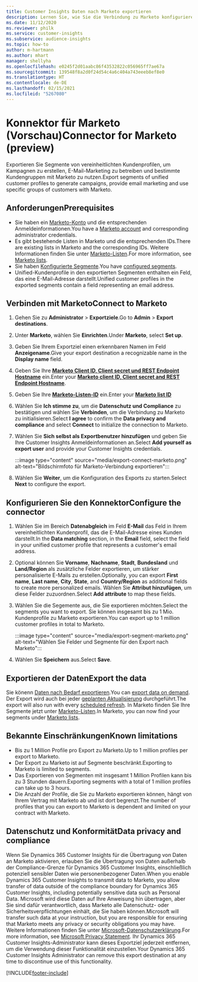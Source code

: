 ```yaml
---
title: Customer Insights Daten nach Marketo exportieren
description: Lernen Sie, wie Sie die Verbindung zu Marketo konfigurieren.
ms.date: 11/12/2020
ms.reviewer: philk
ms.service: customer-insights
ms.subservice: audience-insights
ms.topic: how-to
author: m-hartmann
ms.author: mhart
manager: shellyha
ms.openlocfilehash: e0245f2d01aabc86f43532822c056965ff7ae67a
ms.sourcegitcommit: 139548f8a2d0f24d54c4a6c404a743eeeb8ef8e0
ms.translationtype: HT
ms.contentlocale: de-DE
ms.lasthandoff: 02/15/2021
ms.locfileid: "5267080"
---
```

# <a name="connector-for-marketo-preview"></a><span data-ttu-id="f4e52-103">Konnektor für Marketo (Vorschau)</span><span class="sxs-lookup"><span data-stu-id="f4e52-103">Connector for Marketo (preview)</span></span>

<span data-ttu-id="f4e52-104">Exportieren Sie Segmente von vereinheitlichten Kundenprofilen, um Kampagnen zu erstellen, E-Mail-Marketing zu betreiben und bestimmte Kundengruppen mit Marketo zu nutzen.</span><span class="sxs-lookup"><span data-stu-id="f4e52-104">Export segments of unified customer profiles to generate campaigns, provide email marketing and use specific groups of customers with Marketo.</span></span>

## <a name="prerequisites"></a><span data-ttu-id="f4e52-105">Anforderungen</span><span class="sxs-lookup"><span data-stu-id="f4e52-105">Prerequisites</span></span>

-   <span data-ttu-id="f4e52-106">Sie haben ein [Marketo-Konto](https://login.marketo.com/) und die entsprechenden Anmeldeinformationen.</span><span class="sxs-lookup"><span data-stu-id="f4e52-106">You have a [Marketo account](https://login.marketo.com/) and corresponding administrator credentials.</span></span>
-   <span data-ttu-id="f4e52-107">Es gibt bestehende Listen in Marketo und die entsprechenden IDs.</span><span class="sxs-lookup"><span data-stu-id="f4e52-107">There are existing lists in Marketo and the corresponding IDs.</span></span> <span data-ttu-id="f4e52-108">Weitere Informationen finden Sie unter [Marketo-Listen](https://docs.marketo.com/display/public/DOCS/Understanding+Static+Lists).</span><span class="sxs-lookup"><span data-stu-id="f4e52-108">For more information, see [Marketo lists](https://docs.marketo.com/display/public/DOCS/Understanding+Static+Lists).</span></span>
-   <span data-ttu-id="f4e52-109">Sie haben [Konfigurierte Segmente](segments.md).</span><span class="sxs-lookup"><span data-stu-id="f4e52-109">You have [configured segments](segments.md).</span></span>
-   <span data-ttu-id="f4e52-110">Unified-Kundenprofile in den exportierten Segmenten enthalten ein Feld, das eine E-Mail-Adresse darstellt.</span><span class="sxs-lookup"><span data-stu-id="f4e52-110">Unified customer profiles in the exported segments contain a field representing an email address.</span></span>

## <a name="connect-to-marketo"></a><span data-ttu-id="f4e52-111">Verbinden mit Marketo</span><span class="sxs-lookup"><span data-stu-id="f4e52-111">Connect to Marketo</span></span>

1. <span data-ttu-id="f4e52-112">Gehen Sie zu **Administrator** > **Exportziele**.</span><span class="sxs-lookup"><span data-stu-id="f4e52-112">Go to **Admin** > **Export destinations**.</span></span>

1. <span data-ttu-id="f4e52-113">Unter **Marketo**, wählen Sie **Einrichten**.</span><span class="sxs-lookup"><span data-stu-id="f4e52-113">Under **Marketo**, select **Set up**.</span></span>

1. <span data-ttu-id="f4e52-114">Geben Sie Ihrem Exportziel einen erkennbaren Namen im Feld **Anzeigename**.</span><span class="sxs-lookup"><span data-stu-id="f4e52-114">Give your export destination a recognizable name in the **Display name** field.</span></span>

1. <span data-ttu-id="f4e52-115">Geben Sie Ihre **[Marketo Client ID, Client secret und REST Endpoint Hostname](https://developers.marketo.com/rest-api/authentication/)** ein.</span><span class="sxs-lookup"><span data-stu-id="f4e52-115">Enter your **[Marketo client ID, Client secret and REST Endpoint Hostname](https://developers.marketo.com/rest-api/authentication/)**.</span></span>

1. <span data-ttu-id="f4e52-116">Geben Sie Ihre **[Marketo-Listen-ID](https://docs.marketo.com/display/public/DOCS/Understanding+Static+Lists)** ein.</span><span class="sxs-lookup"><span data-stu-id="f4e52-116">Enter your **[Marketo list ID](https://docs.marketo.com/display/public/DOCS/Understanding+Static+Lists)**</span></span> 

1. <span data-ttu-id="f4e52-117">Wählen Sie **Ich stimme zu**, um die **Datenschutz und Compliance** zu bestätigen und wählen Sie **Verbinden**, um die Verbindung zu Marketo zu initialisieren.</span><span class="sxs-lookup"><span data-stu-id="f4e52-117">Select **I agree** to confirm the **Data privacy and compliance** and select **Connect** to initialize the connection to Marketo.</span></span>

1. <span data-ttu-id="f4e52-118">Wählen Sie **Sich selbst als Exportbenutzer hinzufügen** und geben Sie Ihre Customer Insights Anmeldeinformationen an.</span><span class="sxs-lookup"><span data-stu-id="f4e52-118">Select **Add yourself as export user** and provide your Customer Insights credentials.</span></span>

   :::image type="content" source="media/export-connect-marketo.png" alt-text="Bildschirmfoto für Marketo-Verbindung exportieren":::

1. <span data-ttu-id="f4e52-120">Wählen Sie **Weiter**, um die Konfiguration des Exports zu starten.</span><span class="sxs-lookup"><span data-stu-id="f4e52-120">Select **Next** to configure the export.</span></span>

## <a name="configure-the-connector"></a><span data-ttu-id="f4e52-121">Konfigurieren Sie den Konnektor</span><span class="sxs-lookup"><span data-stu-id="f4e52-121">Configure the connector</span></span>

1. <span data-ttu-id="f4e52-122">Wählen Sie im Bereich **Datenabgleich** im Feld **E-Mail** das Feld in Ihrem vereinheitlichten Kundenprofil, das die E-Mail-Adresse eines Kunden darstellt.</span><span class="sxs-lookup"><span data-stu-id="f4e52-122">In the **Data matching** section, in the **Email** field, select the field in your unified customer profile that represents a customer's email address.</span></span> 

1. <span data-ttu-id="f4e52-123">Optional können Sie **Vorname**, **Nachname**, **Stadt**, **Bundesland** und **Land/Region** als zusätzliche Felder exportieren, um stärker personalisierte E-Mails zu erstellen.</span><span class="sxs-lookup"><span data-stu-id="f4e52-123">Optionally, you can export **First name**, **Last name**, **City**, **State**, and **Country/Region**  as additional fields to create more personalized emails.</span></span> <span data-ttu-id="f4e52-124">Wählen Sie **Attribut hinzufügen**, um diese Felder zuzuordnen.</span><span class="sxs-lookup"><span data-stu-id="f4e52-124">Select **Add attribute** to map these fields.</span></span>

1. <span data-ttu-id="f4e52-125">Wählen Sie die Segemente aus, die Sie exportieren möchten.</span><span class="sxs-lookup"><span data-stu-id="f4e52-125">Select the segments you want to export.</span></span> <span data-ttu-id="f4e52-126">Sie können insgesamt bis zu 1 Mio. Kundenprofile zu Marketo exportieren.</span><span class="sxs-lookup"><span data-stu-id="f4e52-126">You can export up to 1 million customer profiles in total to Marketo.</span></span>

   :::image type="content" source="media/export-segment-marketo.png" alt-text="Wählen Sie Felder und Segmente für den Export nach Marketo":::

1. <span data-ttu-id="f4e52-128">Wählen Sie **Speichern** aus.</span><span class="sxs-lookup"><span data-stu-id="f4e52-128">Select **Save**.</span></span>

## <a name="export-the-data"></a><span data-ttu-id="f4e52-129">Exportieren der Daten</span><span class="sxs-lookup"><span data-stu-id="f4e52-129">Export the data</span></span>

<span data-ttu-id="f4e52-130">Sie könenn [Daten nach Bedarf exportieren](export-destinations.md).</span><span class="sxs-lookup"><span data-stu-id="f4e52-130">You can [export data on demand](export-destinations.md).</span></span> <span data-ttu-id="f4e52-131">Der Export wird auch bei jeder [geplanten Aktualisierung](system.md#schedule-tab) durchgeführt.</span><span class="sxs-lookup"><span data-stu-id="f4e52-131">The export will also run with every [scheduled refresh](system.md#schedule-tab).</span></span> <span data-ttu-id="f4e52-132">In Marketo finden Sie Ihre Segmente jetzt unter [Marketo-Listen](ttps://docs.marketo.com/display/public/DOCS/Understanding+Static+Lists).</span><span class="sxs-lookup"><span data-stu-id="f4e52-132">In Marketo, you can now find your segments under [Marketo lists](ttps://docs.marketo.com/display/public/DOCS/Understanding+Static+Lists).</span></span>

## <a name="known-limitations"></a><span data-ttu-id="f4e52-133">Bekannte Einschränkungen</span><span class="sxs-lookup"><span data-stu-id="f4e52-133">Known limitations</span></span>

- <span data-ttu-id="f4e52-134">Bis zu 1 Million Profile pro Export zu Marketo.</span><span class="sxs-lookup"><span data-stu-id="f4e52-134">Up to 1 million profiles per export to Marketo.</span></span>
- <span data-ttu-id="f4e52-135">Der Export zu Marketo ist auf Segmente beschränkt.</span><span class="sxs-lookup"><span data-stu-id="f4e52-135">Exporting to Marketo is limited to segments.</span></span>
- <span data-ttu-id="f4e52-136">Das Exportieren von Segmenten mit insgesamt 1 Million Profilen kann bis zu 3 Stunden dauern.</span><span class="sxs-lookup"><span data-stu-id="f4e52-136">Exporting segments with a total of 1 million profiles can take up to 3 hours.</span></span> 
- <span data-ttu-id="f4e52-137">Die Anzahl der Profile, die Sie zu Marketo exportieren können, hängt von Ihrem Vertrag mit Marketo ab und ist dort begrenzt.</span><span class="sxs-lookup"><span data-stu-id="f4e52-137">The number of profiles that you can export to Marketo is dependent and limited on your contract with Marketo.</span></span>

## <a name="data-privacy-and-compliance"></a><span data-ttu-id="f4e52-138">Datenschutz und Konformität</span><span class="sxs-lookup"><span data-stu-id="f4e52-138">Data privacy and compliance</span></span>

<span data-ttu-id="f4e52-139">Wenn Sie Dynamics 365 Customer Insights für die Übertragung von Daten an Marketo aktivieren, erlauben Sie die Übertragung von Daten außerhalb der Compliance-Grenze für Dynamics 365 Customer Insights, einschließlich potenziell sensibler Daten wie personenbezogener Daten.</span><span class="sxs-lookup"><span data-stu-id="f4e52-139">When you enable Dynamics 365 Customer Insights to transmit data to Marketo, you allow transfer of data outside of the compliance boundary for Dynamics 365 Customer Insights, including potentially sensitive data such as Personal Data.</span></span> <span data-ttu-id="f4e52-140">Microsoft wird diese Daten auf Ihre Anweisung hin übertragen, aber Sie sind dafür verantwortlich, dass Marketo alle Datenschutz- oder Sicherheitsverpflichtungen einhält, die Sie haben können.</span><span class="sxs-lookup"><span data-stu-id="f4e52-140">Microsoft will transfer such data at your instruction, but you are responsible for ensuring that Marketo meets any privacy or security obligations you may have.</span></span> <span data-ttu-id="f4e52-141">Weitere Informationen finden Sie unter [Microsoft-Datenschutzerklärung](https://go.microsoft.com/fwlink/?linkid=396732).</span><span class="sxs-lookup"><span data-stu-id="f4e52-141">For more information, see [Microsoft Privacy Statement](https://go.microsoft.com/fwlink/?linkid=396732).</span></span>
<span data-ttu-id="f4e52-142">Ihr Dynamics 365 Customer Insights-Administrator kann dieses Exportziel jederzeit entfernen, um die Verwendung dieser Funktionalität einzustellen.</span><span class="sxs-lookup"><span data-stu-id="f4e52-142">Your Dynamics 365 Customer Insights Administrator can remove this export destination at any time to discontinue use of this functionality.</span></span>


[!INCLUDE[footer-include](../includes/footer-banner.md)]